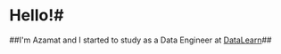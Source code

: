 # Hello!#
##I'm Azamat and I started to study as a Data Engineer at [DataLearn](https://github.com/Data-Learn/data-engineering)##
